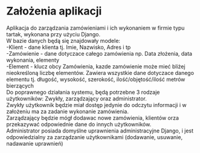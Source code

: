 # Założenia aplikacji

Aplikacja do zarządzania zamówieniami i ich wykonaniem w firmie typu tartak, wykonana przy użyciu Django.</br>
W bazie danych będą się znajdowały modele:</br>
-Klient - dane klienta tj. Imie, Nazwisko, Adres i tp</br>
-Zamówienie - dane dotyczace całego zamówienia np. Data złożenia, data wykonania, elementy</br>
-Element - klucz obcy Zamówienia, kazde zamówienie może mieć bliżej nieokreśloną liczbę elementów. Zawiera wszystkie dane dotyczace danego elementu tj. długość, wysokość, szerokość, ilość/objętość/ilość metrów bierzących</br>
Do poprawnego działania systemu, będą potrzebne 3 rodzaje użytkowników: Zwykły, zarządzający oraz administrator.</br>
Zwykły użytkownik będzie miał dostęp jedynie do odczytu informacji i w założeniu ma za zadanie wykonanie zamówienia.</br>
Zarządzający będzie mógł dodawac nowe zamówienia, klientów orza przekazywać odpowiednie dane do innych użytkowników.</br>
Administrator posiada domyślne uprawnienia administracyjne Django, i jest odpowiedzialny za zarządzanie użytkownikami (dodawanie, usuwanie, nadawanie uprawnień)
